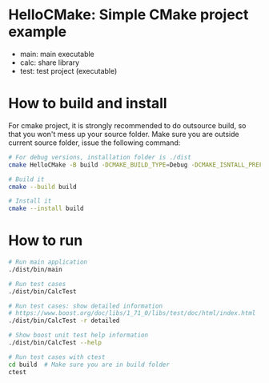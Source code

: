 # HelloCMake: Simple CMake project example
* main: main executable
* calc: share library
* test: test project (executable)

# How to build and install

For cmake project, it is strongly recommended to do outsource build,
so that you won't mess up your source folder.
Make sure you are outside current source folder, issue the following command:
```bash
# For debug versions, installation folder is ./dist
cmake HelloCMake -B build -DCMAKE_BUILD_TYPE=Debug -DCMAKE_ISNTALL_PREFIX=./dist

# Build it 
cmake --build build

# Install it
cmake --install build
```

# How to run
``` bash
# Run main application
./dist/bin/main

# Run test cases
./dist/bin/CalcTest

# Run test cases: show detailed information
# https://www.boost.org/doc/libs/1_71_0/libs/test/doc/html/index.html
./dist/bin/CalcTest -r detailed

# Show boost unit test help information
./dist/bin/CalcTest --help

# Run test cases with ctest
cd build  # Make sure you are in build folder
ctest
```